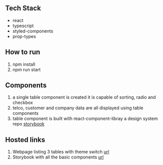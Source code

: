 ## Tech Stack
- react
- typescript
- styled-components
- prop-types

## How to run
1. npm install
2. npm run start

## Components
1. a single table component is created it is capable of sorting, radio and checkbox
2. telco, customer and company data are all displayed using table components
3. table component is built with react-component-libray a design system repo [storybook](https://yjtestupload.s3.ap-southeast-1.amazonaws.com/react-component-library-ds/storybook-static/index.html) 

## Hosted links
1. Webpage listing 3 tables with theme switch [url](https://yjtestupload.s3.ap-southeast-1.amazonaws.com/react-typescript/build/index.html)
2. Storybook with all the basic components [url](https://yjtestupload.s3.ap-southeast-1.amazonaws.com/react-component-library-ds/storybook-static/index.html) 


